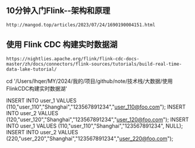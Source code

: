 ## 10分钟入门Flink--架构和原理
    http://mangod.top/articles/2023/07/24/1690190004151.html
## 使用 Flink CDC 构建实时数据湖
    https://nightlies.apache.org/flink/flink-cdc-docs-master/zh/docs/connectors/flink-sources/tutorials/build-real-time-data-lake-tutorial/




cd '/Users/lhqer/MY/2024/我的/项目/github/note/技术栈/大数据/使用FlinkCDC构建实时数据湖'

INSERT INTO user_1 VALUES (110,"user_110","Shanghai","123567891234","user_110@foo.com");
INSERT INTO user_2 VALUES (120,"user_120","Shanghai","123567891234","user_120@foo.com");
INSERT INTO user_1 VALUES (110,"user_110","Shanghai","123567891234", NULL);
INSERT INTO user_2 VALUES (220,"user_220","Shanghai","123567891234","user_220@foo.com");
